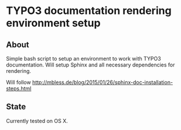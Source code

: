 # TYPO3 documentation rendering environment setup

## About

Simple bash script to setup an environment to work with TYPO3 documentation.
Will setup Sphinx and all necessary dependencies for rendering.

Will follow http://mbless.de/blog/2015/01/26/sphinx-doc-installation-steps.html

## State

Currently tested on OS X.

